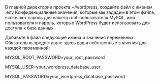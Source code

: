 В главной директории проекта ~/wordpress, создайте файл с именем .env
Конфиденциальные значения, которые мы зададим в этом файле, включают пароль для нашего root-пользователя MySQL, имя пользователя и пароль, которые WordPress будет использовать для доступа к базе данных.

Добавьте в файл следующие имена и значения переменных: Обязательно предоставьте здесь ваши собственные значения для каждой переменной:

MYSQL_ROOT_PASSWORD=your_root_password

MYSQL_USER=your_wordpress_database_user

MYSQL_PASSWORD=your_wordpress_database_password
